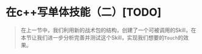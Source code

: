 # 在c++写单体技能（二）[TODO]

> 在上一节中，我们利用新的战术包的结构，创建了一个可被调用的Skill，在本节让我们进一步分析完善并测试这个Skill，实现我们想要的`Touch`的效果。

## 